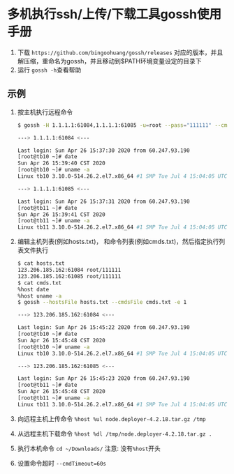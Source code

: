 # 多机执行ssh/上传/下载工具gossh使用手册

1. 下载 `https://github.com/bingoohuang/gossh/releases` 对应的版本，并且解压缩，重命名为gossh，并且移动到$PATH环境变量设定的目录下
1. 运行 `gossh -h`查看帮助

## 示例

1. 按主机执行远程命令

    ```bash
    $ gossh -H 1.1.1.1:61084,1.1.1.1:61085 -u=root --pass="111111" --cmds="%host date,%host uname -a" -e 1

    ---> 1.1.1.1:61084 <---

    Last login: Sun Apr 26 15:37:30 2020 from 60.247.93.190
    [root@tb10 ~]# date
    Sun Apr 26 15:39:40 CST 2020
    [root@tb10 ~]# uname -a
    Linux tb10 3.10.0-514.26.2.el7.x86_64 #1 SMP Tue Jul 4 15:04:05 UTC 2017 x86_64 x86_64 x86_64 GNU/Linux

    ---> 1.1.1.1:61085 <---

    Last login: Sun Apr 26 15:37:31 2020 from 60.247.93.190
    [root@tb11 ~]# date
    Sun Apr 26 15:39:41 CST 2020
    [root@tb11 ~]# uname -a
    Linux tb11 3.10.0-514.26.2.el7.x86_64 #1 SMP Tue Jul 4 15:04:05 UTC 2017 x86_64 x86_64 x86_64 GNU/Linux
    ```

1. 编辑主机列表(例如hosts.txt)， 和命令列表(例如cmds.txt)，然后指定执行列表文件执行

    ```bash
    $ cat hosts.txt
    123.206.185.162:61084 root/111111
    123.206.185.162:61085 root/111111
    $ cat cmds.txt
    %host date
    %host uname -a
    $ gossh --hostsFile hosts.txt --cmdsFile cmds.txt -e 1

    ---> 123.206.185.162:61084 <---

    Last login: Sun Apr 26 15:45:22 2020 from 60.247.93.190
    [root@tb10 ~]# date
    Sun Apr 26 15:45:48 CST 2020
    [root@tb10 ~]# uname -a
    Linux tb10 3.10.0-514.26.2.el7.x86_64 #1 SMP Tue Jul 4 15:04:05 UTC 2017 x86_64 x86_64 x86_64 GNU/Linux

    ---> 123.206.185.162:61085 <---

    Last login: Sun Apr 26 15:45:23 2020 from 60.247.93.190
    [root@tb11 ~]# date
    Sun Apr 26 15:45:48 CST 2020
    [root@tb11 ~]# uname -a
    Linux tb11 3.10.0-514.26.2.el7.x86_64 #1 SMP Tue Jul 4 15:04:05 UTC 2017 x86_64 x86_64 x86_64 GNU/Linux
    ```

1. 向远程主机上传命令 `%host %ul node.deployer-4.2.18.tar.gz /tmp`
1. 从远程主机下载命令 `%host %dl /tmp/node.deployer-4.2.18.tar.gz .`
1. 执行本机命令 `cd ~/Downloads/` 注意: 没有`%host`开头
1. 设置命令超时 `--cmdTimeout=60s`
